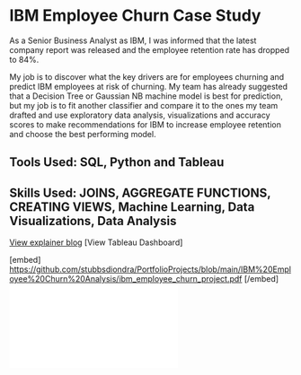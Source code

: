 # IBM Employee Churn Case Study

As a Senior Business Analyst as IBM, I was informed that the latest company report was released and the employee retention rate has dropped to 84%.

My job is to discover what the key drivers are for employees churning and predict IBM employees at risk of churning. My team has already suggested that a Decision Tree or Gaussian NB machine model is best for prediction, but my job is to fit another classifier and compare it to the ones my team drafted and use exploratory data analysis, visualizations and accuracy scores to make recommendations for IBM to increase employee retention and choose the best performing model.

## Tools Used: SQL, Python and Tableau
## Skills Used: JOINS, AGGREGATE FUNCTIONS, CREATING VIEWS, Machine Learning, Data Visualizations, Data Analysis

[View explainer blog](https://medium.com/@stubbsdiondra/ibm-employee-churn-prediction-a116ff4e8274)
[View Tableau Dashboard]

[embed] https://github.com/stubbsdiondra/PortfolioProjects/blob/main/IBM%20Employee%20Churn%20Analysis/ibm_employee_churn_project.pdf [/embed]
<embed src="[/blog/images/xxx.pdf](https://github.com/stubbsdiondra/PortfolioProjects/blob/main/IBM%20Employee%20Churn%20Analysis/ibm_employee_churn_project.pdf)" type="application/pdf">

